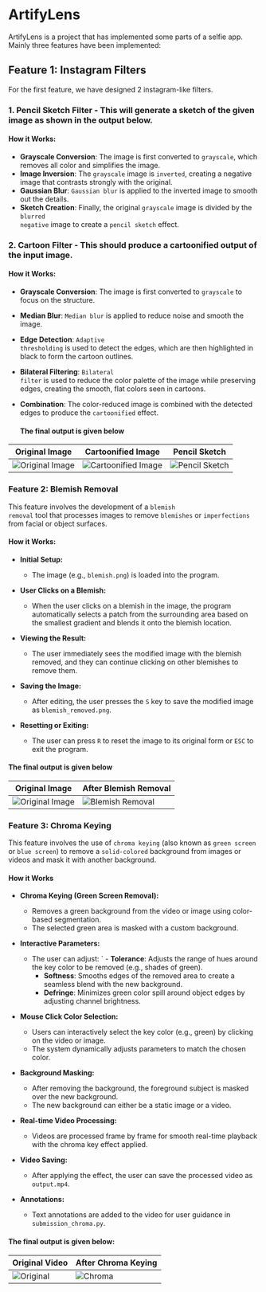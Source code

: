 # ArtifyLens

ArtifyLens is a project that has implemented some parts of a selfie app. Mainly three features have been implemented:

## Feature 1: Instagram Filters

For the first feature, we have designed 2 instagram-like filters.

### 1. **Pencil Sketch Filter** - This will generate a sketch of the given image as shown in the output below.
#### How it Works:
- **Grayscale Conversion**: The image is first converted to <code>grayscale</code>, which removes all color and simplifies the image.
- **Image Inversion**: The <code>grayscale</code> image is <code>inverted</code>, creating a negative image that contrasts strongly with the original.
- **Gaussian Blur**: <code>Gaussian blur</code> is applied to the inverted image to smooth out the details.
- **Sketch Creation**: Finally, the original <code>grayscale</code> image is divided by the <code>blurred negative</code> image to create a <code>pencil sketch</code> effect.

### 2. **Cartoon Filter** - This should produce a cartoonified output of the input image.
#### How it Works:
- **Grayscale Conversion**: The image is first converted to <code>grayscale</code> to focus on the structure.
- **Median Blur**: <code>Median blur</code> is applied to reduce noise and smooth the image.
- **Edge Detection**: <code>Adaptive thresholding</code> is used to detect the edges, which are then highlighted in black to form the cartoon outlines.
- **Bilateral Filtering**: <code>Bilateral filter</code> is used to reduce the color palette of the image while preserving edges, creating the smooth, flat colors seen in cartoons.
- **Combination**: The color-reduced image is combined with the detected edges to produce the <code>cartoonified</code> effect.

  #### The final output is given below

| **Original Image** | **Cartoonified Image** | **Pencil Sketch** |
|--------------------|------------------------|-------------------|
| ![Original Image](https://github.com/04092000f/Selfie-app/blob/main/trump.jpg) | ![Cartoonified Image](https://github.com/04092000f/Selfie-app/blob/main/cartoon.jpg) | ![Pencil Sketch](https://github.com/04092000f/Selfie-app/blob/main/sketch.png) |

### Feature 2: Blemish Removal

This feature involves the development of a <code>blemish removal</code> tool that processes images to remove <code>blemishes</code> or <code>imperfections</code> from facial or object surfaces.

#### How it Works:

- **Initial Setup:**
    - The image (e.g., <code>blemish.png</code>) is loaded into the program.

- **User Clicks on a Blemish:**
    - When the user clicks on a blemish in the image, the program automatically selects a patch from the surrounding area based on the smallest gradient and blends it onto the blemish location.

- **Viewing the Result:**
    - The user immediately sees the modified image with the blemish removed, and they can continue clicking on other blemishes to remove them.
 
- **Saving the Image:**
    - After editing, the user presses the <code>S</code> key to save the modified image as <code>blemish_removed.png</code>.
 

- **Resetting or Exiting:**
    - The user can press <code>R</code> to reset the image to its original form or <code>ESC</code> to exit the program.

#### The final output is given below

| **Original Image** | **After Blemish Removal** |
|--------------------|--------------------------|
| ![Original Image](https://github.com/04092000f/Selfie-app/blob/main/blemish.png) | ![Blemish Removal](https://github.com/04092000f/Selfie-app/blob/main/blemish_removed.png) |

### Feature 3: Chroma Keying

This feature involves the use of <code>chroma keying</code> (also known as <code>green screen</code> or <code>blue screen</code>) to remove a <code>solid-colored</code> background from images or videos and mask it with another background.

#### How it Works

- **Chroma Keying (Green Screen Removal):**
    - Removes a green background from the video or image using color-based segmentation.
    - The selected green area is masked with a custom background.
 
      
- **Interactive Parameters:**
  - The user can adjust:
`    - **Tolerance**: Adjusts the range of hues around the key color to be removed (e.g., shades of green).
     - **Softness**: Smooths edges of the removed area to create a seamless blend with the new background.
     - **Defringe**: Minimizes green color spill around object edges by adjusting channel brightness.
 
- **Mouse Click Color Selection:**
  - Users can interactively select the key color (e.g., green) by clicking on the video or image.
  - The system dynamically adjusts parameters to match the chosen color.
 
- **Background Masking:**
    - After removing the background, the foreground subject is masked over the new background.
    - The new background can either be a static image or a video.
 
- **Real-time Video Processing:**
  - Videos are processed frame by frame for smooth real-time playback with the chroma key effect applied.
  
- **Video Saving:**
  - After applying the effect, the user can save the processed video as <code>output.mp4</code>.
    
- **Annotations:**
  - Text annotations are added to the video for user guidance in <code>submission_chroma.py</code>.

#### The final output is given below:
| **Original Video** | **After Chroma Keying** |
|--------------------|-------------------------|
| ![Original](https://github.com/04092000f/Selfie-app/blob/main/greenscreen-demo.gif) | ![Chroma](https://github.com/04092000f/Selfie-app/blob/main/output.gif) |
